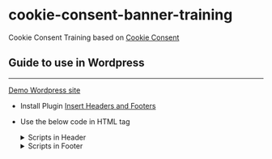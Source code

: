 # cookie-consent-banner-training

Cookie Consent Training based on
[Cookie Consent](https://github.com/orestbida/cookieconsent)

## **Guide to use in Wordpress**
---

[Demo Wordpress site](https://cookies-demo.datayolk.net/)

- Install Plugin
  [Insert Headers and Footers](https://wordpress.org/plugins/insert-headers-and-footers/)
- Use the below code in HTML tag <details>
  <summary>Scripts in Header</summary>
  <!-- 1. START Styling Cookie | cookieconsent.css -->
  <link
            rel="stylesheet"
            type="text/css"
            href="https://cdn.jsdelivr.net/gh/orestbida/cookieconsent@v2.8.0/dist/cookieconsent.css"
          />
  <!-- 1. END Styling Cookie | cookieconsent.css -->

          <link
            rel="preconnect"
            href="https://fonts.googleapis.com"
          />
          <link
            rel="preconnect"
            href="https://fonts.gstatic.com"
            crossorigin
          />
          <link
            href="https://fonts.googleapis.com/css2?family=Mitr:wght@300&display=swap"
            rel="stylesheet"
          />

          <style>
            .cc_div {
              font-family: 'Mitr', sans-serif;
            }
          </style>

    </details>

    <details>
    <summary>Scripts in Footer</summary>
  <!-- 2. START Reconsent Button -->
      <button
        data-cc="c-settings"
        class="cc-link cc-reconsent"
        style="
          position: fixed;
          left: 8px;
          bottom: 16px;
          border-radius: 999px;
          padding: 4px;
          display: grid;
          place-items: center;
          width: 40px;
          height: 40px;
          box-shadow: rgb(204 204 204 / 50%) 0 2px
            10px 0;
          border: 1px solid #e8e8e8;
          background-color: #fff;
        "
      >
        <svg
          xmlns="http://www.w3.org/2000/svg"
          width="24"
          height="24"
          viewBox="0 0 24 24"
          fill="none"
          stroke="#0a0b0c"
          stroke-width="2"
          stroke-linecap="round"
          stroke-linejoin="round"
        >
          <path
            d="M12 2a10 10 0 1 0 10 10 4 4 0 0 1-5-5 4 4 0 0 1-5-5"
          ></path>
          <path d="M8.5 8.5v.01"></path>
          <path d="M16 15.5v.01"></path>
          <path d="M12 12v.01"></path>
          <path d="M11 17v.01"></path>
          <path d="M7 14v.01"></path>
        </svg>
      </button>
      <!-- 2. END Reconsent Button -->

      <!-- 3. START CookieConsent | cookieconsent.js -->
      <script
        defer
        src="https://cdn.jsdelivr.net/gh/orestbida/cookieconsent@v2.8.0/dist/cookieconsent.js"
      ></script>
      <!-- 3. END CookieConsent | cookieconsent.js -->

      <!-- 4. START CookieConsent Customization  | consent-init.js -->
      <script defer>
        window.addEventListener(
          'load',
          function () {
            // obtain plugin
            var cc = initCookieConsent();

            // run plugin with your configuration
            // example please see: https://orestbida.com/demo-projects/cookieconsent/
            cc.run({
              current_lang: 'th',
              autoclear_cookies: true, // default: false
              page_scripts: true, // default: false
              gui_options: {
                consent_modal: {
                  layout: 'cloud', // box/cloud/bar
                  position: 'bottom center', // bottom/middle/top + left/right/center
                  transition: 'slide', // zoom/slide
                  swap_buttons: false, // enable to invert buttons
                },
                settings_modal: {
                  layout: 'box', // box/bar
                  position: 'left', // left/right
                  transition: 'slide', // zoom/slide
                },
              },

              onFirstAction: function (
                user_preferences,
                cookie,
              ) {
                // callback triggered only once
                typeof window.setJsonCookie ===
                  'function' &&
                  window.setJsonCookie();
              },

              onAccept: function (cookie) {
                // START OnAccept
                if (
                  !cc.allowedCategory('analytics')
                ) {
                  document.cookie = `_ga_0JGXXQLT3H=; path=/; domain=${
                    location.hostname
                  }; expires=' + ${new Date(
                    0,
                  ).toUTCString()}`;
                  document.cookie = `_ga=; path=/; domain=${
                    location.hostname
                  }; expires=' + ${new Date(
                    0,
                  ).toUTCString()}`;
                }
                // END OnAccept

                typeof window.setJsonCookie ===
                  'function' &&
                  window.setJsonCookie();
              },

              onChange: function (
                cookie,
                changed_preferences,
              ) {
                // ...

                // START OnChange
                if (
                  !cc.allowedCategory('analytics')
                ) {
                  sessionStorage.removeItem(
                    '_ga_0JGXXQLT3H',
                  );
                  sessionStorage.removeItem('^_ga');
                }
                // END OnChange

                typeof window.setJsonCookie ===
                  'function' &&
                  window.setJsonCookie();
              },

              languages: {
                th: {
                  consent_modal: {
                    title: 'เว็บไซต์นี้ใช้ Cookie',
                    description:
                      'เราใช้คุกกี้เพื่อเพิ่มประสิทธิภาพ และประสบการณ์ที่ดีในการใช้งานเว็บไซต์ คุณสามารถเลือกตั้งค่าความยินยอมการใช้คุกกี้ได้ โดยคลิก "การตั้งค่าคุกกี้"  <button type="button" data-cc="c-settings" class="cc-link">การตั้งค่าคุกกี้</button>',
                    primary_btn: {
                      text: 'ยอมรับทั้งหมด',
                      role: 'accept_all', // 'accept_selected' or 'accept_all'
                    },
                    secondary_btn: {
                      text: 'ปฏิเสธทั้งหมด',
                      role: 'accept_necessary', // 'settings' or 'accept_necessary'
                    },
                  },
                  settings_modal: {
                    title:
                      'การตั้งค่าความเป็นส่วนตัว',
                    save_settings_btn:
                      'ยืนยันตัวเลือกของฉัน',
                    accept_all_btn: 'ยอมรับทั้งหมด',
                    reject_all_btn: 'ปฏิเสธทั้งหมด',
                    close_btn_label: 'ปิด',
                    cookie_table_headers: [
                      { col1: 'Name' },
                      { col2: 'Domain' },
                      { col3: 'Expiration' },
                      { col4: 'Description' },
                    ],
                    blocks: [
                      {
                        title:
                          'คุ้กกี้ที่ใช้ในเว็บไซต์ 📢',
                        description:
                          'เว็บไซต์นี้มีการใช้คุกกี้เพื่อการปรับปรุงการใช้บริการออนไลน์ของท่าน โดยเราจะใช้คุกกี้เมื่อท่านเข้ามาหน้าเว็บไซต์. คุณสามารถอ่านรายละเอียดเพิ่มเติมได้ที่ <a href="/privacy-policy" target="_blank" rel=”noopener noreferrer” class="cc-link">Privacy Policy</a>.',
                      },
                      {
                        title:
                          'คุกกี้พื้นฐานที่จำเป็น',
                        description:
                          'คุกกี้พื้นฐานที่จำเป็น เพื่อช่วยให้การทำงานหลักของเว็บไซต์ใช้งานได้ รวมถึงการเข้าถึงพื้นที่ที่ปลอดภัยต่าง ๆ ของเว็บไซต์ หากไม่มีคุกกี้นี้เว็บไซต์จะไม่สามารถทำงานได้อย่างเหมาะสม และจะใช้งานได้โดยการตั้งค่าเริ่มต้น โดยไม่สามารถปิดการใช้งานได้',
                        toggle: {
                          value: 'necessary',
                          enabled: true,
                          readonly: true, // cookie categories with readonly=true are all treated as "necessary cookies"
                        },
                        cookie_table: [
                          // list of all expected cookies
                          {
                            col1: '^_ga', // match all cookies starting with "_ga"
                            col2: 'google.com',
                            col3: '2 years',
                            col4: `description ...`,
                            is_regex: true,
                          },
                        ],
                      },
                      {
                        title:
                          'คุกกี้ในส่วนวิเคราะห์',
                        description:
                          'คุกกี้ในส่วนวิเคราะห์ จะช่วยให้เว็บไซต์เข้าใจรูปแบบการใช้งานของผู้เข้าชมและจะช่วยปรับปรุงประสบการณ์การใช้งาน โดยการเก็บรวบรวมข้อมูลและรายงานผลการใช้งานของผู้ใช้งาน ',
                        toggle: {
                          value: 'analytics', // your cookie category
                          enabled: false,
                          readonly: false,
                        },
                        cookie_table: [
                          // list of all expected cookies
                          {
                            col1: '_ga', // match all cookies starting with "_ga"
                            col2: '.thematter.co',
                            col3: '2 years',
                            col4: `The _ga cookie, installed by Google Analytics, calculates visitor, session and campaign data and also keeps track of site usage for the site's analytics report. The cookie stores information anonymously and assigns a randomly generated number to recognize unique visitors.`,
                            is_regex: true,
                          },
                          {
                            col1: '_gid',
                            col2: '.thematter.co',
                            col3: '1 day',
                            col4: `Installed by Google Analytics, _gid cookie stores information on how visitors use a website, while also creating an analytics report of the website's performance. Some of the data that are collected include the number of visitors, their source, and the pages they visit anonymously.`,
                          },
                          {
                            col1: '_ga_0JGXXQLT3H',
                            col2: '.thematter.co',
                            col3: '1 minute',
                            col4: `A variation of the _gat cookie set by Google Analytics and Google Tag Manager to allow website owners to track visitor behaviour and measure site performance. The pattern element in the name contains the unique identity number of the account or website it relates to.`,
                          },
                        ],
                      },
                      {
                        title:
                          'คุกกี้ในส่วนการตลาด',
                        description:
                          'คุกกี้ในส่วนการตลาด ใช้เพื่อติดตามพฤติกรรมผู้เข้าชมเว็บไซต์เพื่อแสดงโฆษณาที่เหมาะสมสำหรับผู้ใช้งานแต่ละรายและเพื่อเพิ่มประสิทธิผลการโฆษณาสำหรับผู้เผยแพร่และผู้โฆษณาสำหรับบุคคลที่สาม',
                        toggle: {
                          value: 'marketing',
                          enabled: false,
                          readonly: false,
                        },
                      },
                      {
                        title:
                          'รายละเอียดเพิ่มเติม',
                        description: `หากท่านมีปัญหาข้อสงสัยโปรดติดต่อเราที่ <a target="_blank" rel=”noopener noreferrer” class="cc-link" href="/privacy-policy">ติดต่อเรา</a>.`,
                      },
                    ],
                  },
                },
              },
            });
          },
        );
      </script>
      <!-- 4. END CookieConsent Customization  | consent-init.js -->

      <!-- 5. START Script Blocking Analytics -->
      <script
        async
        type="text/plain"
        data-cookiecategory="analytics"
        src="https://www.googletagmanager.com/gtag/js?id=G-0JGXXQLT3H"
      ></script>

      <script
        type="text/plain"
        data-cookiecategory="analytics"
      >
        console.log('"analytics" category accepted');
        window.dataLayer = window.dataLayer || [];
        function gtag() {
          dataLayer.push(arguments);
        }
        gtag('js', new Date());

        gtag('config', 'G-0JGXXQLT3H');
      </script>
      <!-- 5. END Script Blocking Analytics -->

  </details>
